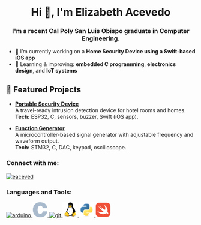 <h1 align="center">Hi 👋, I'm Elizabeth Acevedo</h1>
<h3 align="center">I'm a recent Cal Poly San Luis Obispo graduate in Computer Engineering.</h3>

- 🔭 I’m currently working on a **Home Security Device using a Swift-based iOS app**
- 🌱 Learning & improving: **embedded C programming**, **electronics design**, and **IoT systems**  

## 🚀 Featured Projects  

- [**Portable Security Device**](https://github.com/ElizabethAce/Portable-Security-Device)  
  A travel-ready intrusion detection device for hotel rooms and homes.  
  **Tech:** ESP32, C, sensors, buzzer, Swift (iOS app).  

- [**Function Generator**](https://github.com/ElizabethAce/Function-Generator)  
  A microcontroller-based signal generator with adjustable frequency and waveform output.  
  **Tech:** STM32, C, DAC, keypad, oscilloscope.  

<h3 align="left">Connect with me:</h3>
<p align="left">
<a href="https://linkedin.com/in/eaceved" target="blank"><img align="center" src="https://raw.githubusercontent.com/rahuldkjain/github-profile-readme-generator/master/src/images/icons/Social/linked-in-alt.svg" alt="eaceved" height="30" width="40" /></a>
</p>

<h3 align="left">Languages and Tools:</h3>
<p align="left"> <a href="https://www.arduino.cc/" target="_blank" rel="noreferrer"> <img src="https://cdn.worldvectorlogo.com/logos/arduino-1.svg" alt="arduino" width="40" height="40"/> </a> <a href="https://www.cprogramming.com/" target="_blank" rel="noreferrer"> <img src="https://raw.githubusercontent.com/devicons/devicon/master/icons/c/c-original.svg" alt="c" width="40" height="40"/> </a> <a href="https://git-scm.com/" target="_blank" rel="noreferrer"> <img src="https://www.vectorlogo.zone/logos/git-scm/git-scm-icon.svg" alt="git" width="40" height="40"/> </a> <a href="https://www.linux.org/" target="_blank" rel="noreferrer"> <img src="https://raw.githubusercontent.com/devicons/devicon/master/icons/linux/linux-original.svg" alt="linux" width="40" height="40"/> </a> <a href="https://www.python.org" target="_blank" rel="noreferrer"> <img src="https://raw.githubusercontent.com/devicons/devicon/master/icons/python/python-original.svg" alt="python" width="40" height="40"/> </a> <a href="https://developer.apple.com/swift/" target="_blank" rel="noreferrer"> <img src="https://raw.githubusercontent.com/devicons/devicon/master/icons/swift/swift-original.svg" alt="swift" width="40" height="40"/> </a> </p>

